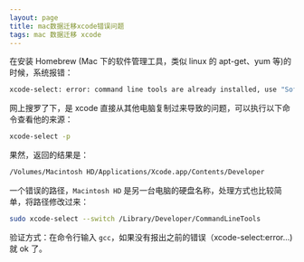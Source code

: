 ```yaml
---
layout: page
title: mac数据迁移xcode错误问题
tags: mac 数据迁移 xcode
---
```


在安装 Homebrew (Mac 下的软件管理工具，类似 linux 的 apt-get、yum 等)的时候，系统报错：

```bash
xcode-select: error: command line tools are already installed, use "Software Update" to install updates
```
网上搜罗了下，是 xcode 直接从其他电脑复制过来导致的问题，可以执行以下命令查看他的来源：

```bash
xcode-select -p
```

果然，返回的结果是：

```bash
/Volumes/Macintosh HD/Applications/Xcode.app/Contents/Developer
```
一个错误的路径，`Macintosh HD` 是另一台电脑的硬盘名称，处理方式也比较简单，将路径修改过来：

```bash
sudo xcode-select --switch /Library/Developer/CommandLineTools
```

验证方式：在命令行输入 `gcc`，如果没有报出之前的错误（xcode-select:error...) 就 ok 了。
